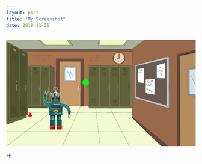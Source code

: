 ```yaml
---
layout: post
title: "My Screenshot"
date: 2018-11-20
---
```


![download](/images/download.png)

Hi
